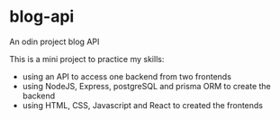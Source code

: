 # blog-api
An odin project blog API

This is a mini project to practice my skills:

* using an API to access one backend from two frontends
* using NodeJS, Express, postgreSQL and prisma ORM to create the backend
* using HTML, CSS, Javascript and React to created the frontends

